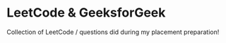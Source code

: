 # LeetCode & GeeksforGeek 
Collection of LeetCode / questions did during my placement preparation! 
